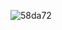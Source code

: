 

![58da72](https://user-images.githubusercontent.com/36318303/117167944-bac2e800-ad95-11eb-87af-ac4253066ee1.gif)

